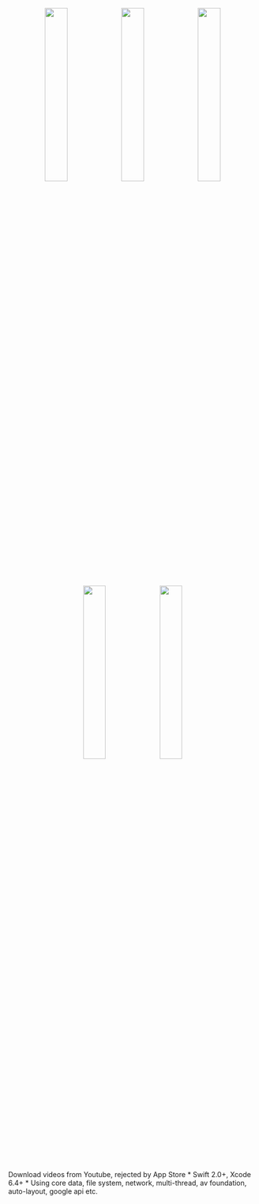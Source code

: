 <p align="center">
  <img src="https://github.com/shuuchen/Swift-Down-Video/blob/master/screenshots/1.jpg" width="30%" />
  <img src="https://github.com/shuuchen/Swift-Down-Video/blob/master/screenshots/2.jpg" width="30%" />
  <img src="https://github.com/shuuchen/Swift-Down-Video/blob/master/screenshots/3.jpg" width="30%" />
  <img src="https://github.com/shuuchen/Swift-Down-Video/blob/master/screenshots/4.jpg" width="30%" />
  <img src="https://github.com/shuuchen/Swift-Down-Video/blob/master/screenshots/5.jpg" width="30%" />
</p>
Download videos from Youtube, rejected by App Store
* Swift 2.0+, Xcode 6.4+
* Using core data, file system, network, multi-thread, av foundation, auto-layout, google api etc.
